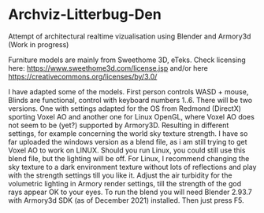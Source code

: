 # Archviz-Litterbug-Den
Attempt of architectural realtime vizualisation using Blender and Armory3d (Work in progress)

Furniture models are mainly from Sweethome 3D, eTeks. Check licensing here: https://www.sweethome3d.com/license.jsp and/or here
https://creativecommons.org/licenses/by/3.0/

I have adapted some of the models. First person controls WASD + mouse, Blinds are functional, control with keyboard numbers 1..6.
There will be two versions. One with settings adapted for the OS from Redmond (DirectX) sporting Voxel AO and another one for Linux
OpenGL, where Voxel AO does not seem to be (yet?) supported by Armory3D. Resulting in different settings, for example concerning the world sky texture strength.
I have so far uploaded the windows version as a blend file, as i am still trying to get Voxel AO to work on LINUX. Should you run Linux, you could still use this blend file, but the lighting will be off. For Linux, I recommend changing the sky texture to a dark environment texture without lots of reflections and play with the strength settings till you like it. Adjust the air turbidity for the volumetric lighting in Armory render settings, till the strength of the god rays appear OK to your eyes. To run the blend you will need Blender 2.93.7 with Armory3d SDK (as of December 2021) installed. Then just press F5.
